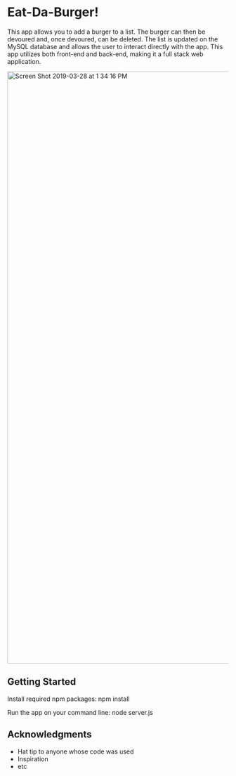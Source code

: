 # Eat-Da-Burger!

This app allows you to add a burger to a list.  The burger can then be devoured and, once devoured, can be deleted.  The list is updated on the MySQL database and allows the user to interact directly with the app.  This app utilizes both front-end and back-end, making it a full stack web application.

<img width="1349" alt="Screen Shot 2019-03-28 at 1 34 16 PM" src="https://user-images.githubusercontent.com/44039173/55190974-333e3000-515e-11e9-8543-15671351bc6a.png">

## Getting Started

Install required npm packages: npm install



Run the app on your command line: node server.js



## Acknowledgments

* Hat tip to anyone whose code was used
* Inspiration
* etc
